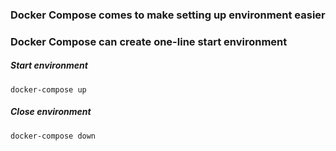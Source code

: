 ### Docker Compose comes to make setting up environment easier
### Docker Compose can create one-line start environment

##### Start environment
`docker-compose up`

##### Close environment
`docker-compose down`